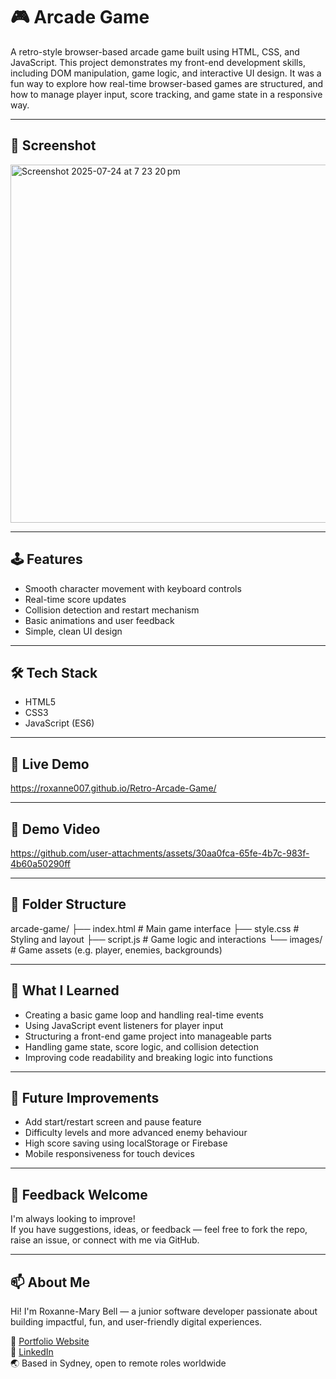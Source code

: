 # 🎮 Arcade Game

A retro-style browser-based arcade game built using HTML, CSS, and JavaScript. This project demonstrates my front-end development skills, including DOM manipulation, game logic, and interactive UI design. It was a fun way to explore how real-time browser-based games are structured, and how to manage player input, score tracking, and game state in a responsive way.

---

## 📸 Screenshot

<img width="1017" height="573" alt="Screenshot 2025-07-24 at 7 23 20 pm" src="https://github.com/user-attachments/assets/0fbe7e09-f92b-4e6a-95ce-23dcb81c9586" />

---

## 🕹️ Features

- Smooth character movement with keyboard controls  
- Real-time score updates  
- Collision detection and restart mechanism  
- Basic animations and user feedback  
- Simple, clean UI design  

---

## 🛠️ Tech Stack

- HTML5  
- CSS3  
- JavaScript (ES6)

---

## 🚀 Live Demo
https://roxanne007.github.io/Retro-Arcade-Game/

---

## 🎥 Demo Video



https://github.com/user-attachments/assets/30aa0fca-65fe-4b7c-983f-4b60a50290ff



---

## 📁 Folder Structure
arcade-game/
├── index.html # Main game interface
├── style.css # Styling and layout
├── script.js # Game logic and interactions
└── images/ # Game assets (e.g. player, enemies, backgrounds)


---

## 🧩 What I Learned

- Creating a basic game loop and handling real-time events  
- Using JavaScript event listeners for player input  
- Structuring a front-end game project into manageable parts  
- Handling game state, score logic, and collision detection  
- Improving code readability and breaking logic into functions  

---

## 📌 Future Improvements

- Add start/restart screen and pause feature   
- Difficulty levels and more advanced enemy behaviour  
- High score saving using localStorage or Firebase  
- Mobile responsiveness for touch devices  

---

## 💬 Feedback Welcome

I'm always looking to improve!  
If you have suggestions, ideas, or feedback — feel free to fork the repo, raise an issue, or connect with me via GitHub.

---

## 📫 About Me

Hi! I'm Roxanne-Mary Bell — a junior software developer passionate about building impactful, fun, and user-friendly digital experiences.

🔗 [Portfolio Website](https://roxannemarybell.com)  
💼 [LinkedIn](https://www.linkedin.com/in/roxanne-mary-bell-a0893013a/)  
🌏 Based in Sydney, open to remote roles worldwide

